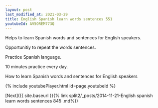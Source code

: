 ```yaml
---
layout: post
last_modified_at: 2021-03-29
title: English Spanish learn words sentences 551 
youtubeId: AV5OREM773Q
---
```

 
 
Helps to learn Spanish words and sentences for English speakers.

Opportunitiy to repeat the words sentences. 

Practice Spanish language. 
 
10 minutes practice every day. 
 
How to learn Spanish words and sentences for English speakers 
 
{% include youtubePlayer.html id=page.youtubeId %}
 
 
[Next]({{ site.baseurl }}{% link  split2/_posts/2014-11-21-English spanish learn words sentences 845 .md%})
 
